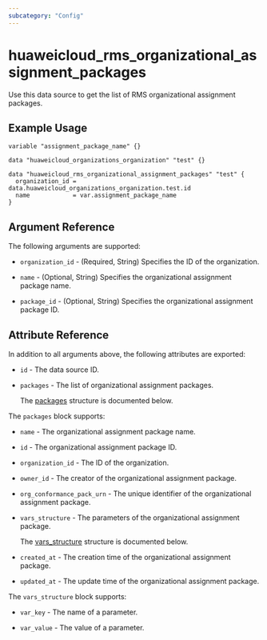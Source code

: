 ```yaml
---
subcategory: "Config"
---
```


# huaweicloud_rms_organizational_assignment_packages

Use this data source to get the list of RMS organizational assignment packages.

## Example Usage

```hcl
variable "assignment_package_name" {}

data "huaweicloud_organizations_organization" "test" {}

data "huaweicloud_rms_organizational_assignment_packages" "test" {
  organization_id = data.huaweicloud_organizations_organization.test.id
  name            = var.assignment_package_name
}
```

## Argument Reference

The following arguments are supported:

* `organization_id` - (Required, String) Specifies the ID of the organization.

* `name` - (Optional, String) Specifies the organizational assignment package name.

* `package_id` - (Optional, String) Specifies the organizational assignment package ID.

## Attribute Reference

In addition to all arguments above, the following attributes are exported:

* `id` - The data source ID.

* `packages` - The list of organizational assignment packages.

  The [packages](#packages_struct) structure is documented below.

<a name="packages_struct"></a>
The `packages` block supports:

* `name` - The organizational assignment package name.

* `id` - The organizational assignment package ID.

* `organization_id` - The ID of the organization.

* `owner_id` - The creator of the organizational assignment package.

* `org_conformance_pack_urn` - The unique identifier of the organizational assignment package.

* `vars_structure` - The parameters of the organizational assignment package.

  The [vars_structure](#packages_vars_structure_struct) structure is documented below.

* `created_at` - The creation time of the organizational assignment package.

* `updated_at` - The update time of the organizational assignment package.

<a name="packages_vars_structure_struct"></a>
The `vars_structure` block supports:

* `var_key` - The name of a parameter.

* `var_value` - The value of a parameter.
